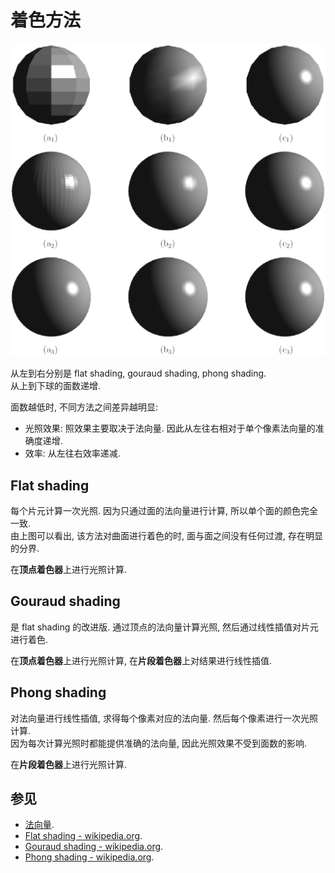 # 着色方法

![](assets/comparison-flat-gouraud-phong-shading.webp)  

从左到右分别是 flat shading, gouraud shading, phong shading.  
从上到下球的面数递增.  

面数越低时, 不同方法之间差异越明显:  

- 光照效果: 照效果主要取决于法向量. 因此从左往右相对于单个像素法向量的准确度递增.  
- 效率: 从左往右效率递减.  

## Flat shading

每个片元计算一次光照. 因为只通过面的法向量进行计算, 所以单个面的颜色完全一致.  
由上图可以看出, 该方法对曲面进行着色的时, 面与面之间没有任何过渡, 存在明显的分界.  

在**顶点着色器**上进行光照计算.  

## Gouraud shading

是 flat shading 的改进版. 通过顶点的法向量计算光照, 然后通过线性插值对片元进行着色.  

在**顶点着色器**上进行光照计算, 在**片段着色器**上对结果进行线性插值.  

## Phong shading

对法向量进行线性插值, 求得每个像素对应的法向量. 然后每个像素进行一次光照计算.  
因为每次计算光照时都能提供准确的法向量, 因此光照效果不受到面数的影响.  

在**片段着色器**上进行光照计算.  

## 参见

- [法向量](法向量.md).
- [Flat shading - wikipedia.org](https://en.wikipedia.org/wiki/Shading#Flat_shading).
- [Gouraud shading - wikipedia.org](https://en.wikipedia.org/wiki/Gouraud_shading).
- [Phong shading - wikipedia.org](https://en.wikipedia.org/wiki/Phong_shading).
